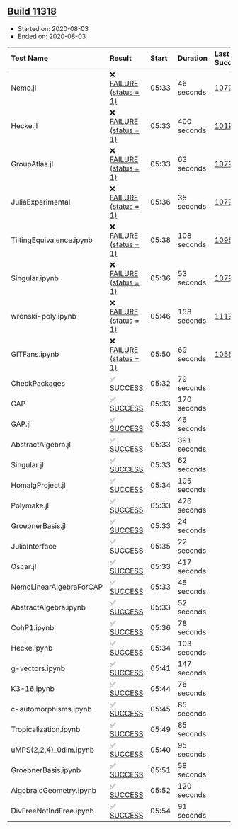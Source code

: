 ## [Build 11318](https://oscarci.mathematik.uni-kl.de/job/oscar/11318/)

* Started on: 2020-08-03
* Ended on: 2020-08-03

| Test Name    | Result | Start | Duration | Last Success | First Failure |
|:-------------|:-------|:------|:---------|:-------------|:--------------|
| Nemo.jl | ❌ [FAILURE (status = 1)](https://oscarci.mathematik.uni-kl.de/job/oscar/11318/artifact/logs/build-11318/Nemo.jl.log) | 05:33 | 46 seconds | [10790](https://oscarci.mathematik.uni-kl.de/job/oscar/10790/) | [10791](https://oscarci.mathematik.uni-kl.de/job/oscar/10791/) |
| Hecke.jl | ❌ [FAILURE (status = 1)](https://oscarci.mathematik.uni-kl.de/job/oscar/11318/artifact/logs/build-11318/Hecke.jl.log) | 05:33 | 400 seconds | [10197](https://oscarci.mathematik.uni-kl.de/job/oscar/10197/) | [10198](https://oscarci.mathematik.uni-kl.de/job/oscar/10198/) |
| GroupAtlas.jl | ❌ [FAILURE (status = 1)](https://oscarci.mathematik.uni-kl.de/job/oscar/11318/artifact/logs/build-11318/GroupAtlas.jl.log) | 05:33 | 63 seconds | [10790](https://oscarci.mathematik.uni-kl.de/job/oscar/10790/) | [10791](https://oscarci.mathematik.uni-kl.de/job/oscar/10791/) |
| JuliaExperimental | ❌ [FAILURE (status = 1)](https://oscarci.mathematik.uni-kl.de/job/oscar/11318/artifact/logs/build-11318/JuliaExperimental.log) | 05:36 | 35 seconds | [10790](https://oscarci.mathematik.uni-kl.de/job/oscar/10790/) | [10791](https://oscarci.mathematik.uni-kl.de/job/oscar/10791/) |
| TiltingEquivalence.ipynb | ❌ [FAILURE (status = 1)](https://oscarci.mathematik.uni-kl.de/job/oscar/11318/artifact/logs/build-11318/TiltingEquivalence.ipynb.log) | 05:38 | 108 seconds | [10962](https://oscarci.mathematik.uni-kl.de/job/oscar/10962/) | [10963](https://oscarci.mathematik.uni-kl.de/job/oscar/10963/) |
| Singular.ipynb | ❌ [FAILURE (status = 1)](https://oscarci.mathematik.uni-kl.de/job/oscar/11318/artifact/logs/build-11318/Singular.ipynb.log) | 05:36 | 53 seconds | [10790](https://oscarci.mathematik.uni-kl.de/job/oscar/10790/) | [10791](https://oscarci.mathematik.uni-kl.de/job/oscar/10791/) |
| wronski-poly.ipynb | ❌ [FAILURE (status = 1)](https://oscarci.mathematik.uni-kl.de/job/oscar/11318/artifact/logs/build-11318/wronski-poly.ipynb.log) | 05:46 | 158 seconds | [11192](https://oscarci.mathematik.uni-kl.de/job/oscar/11192/) | [11193](https://oscarci.mathematik.uni-kl.de/job/oscar/11193/) |
| GITFans.ipynb | ❌ [FAILURE (status = 1)](https://oscarci.mathematik.uni-kl.de/job/oscar/11318/artifact/logs/build-11318/GITFans.ipynb.log) | 05:50 | 69 seconds | [10566](https://oscarci.mathematik.uni-kl.de/job/oscar/10566/) | [10567](https://oscarci.mathematik.uni-kl.de/job/oscar/10567/) |
| CheckPackages | ✅ [SUCCESS](https://oscarci.mathematik.uni-kl.de/job/oscar/11318/artifact/logs/build-11318/CheckPackages.log) | 05:32 | 79 seconds |  |  |
| GAP | ✅ [SUCCESS](https://oscarci.mathematik.uni-kl.de/job/oscar/11318/artifact/logs/build-11318/GAP.log) | 05:33 | 170 seconds |  |  |
| GAP.jl | ✅ [SUCCESS](https://oscarci.mathematik.uni-kl.de/job/oscar/11318/artifact/logs/build-11318/GAP.jl.log) | 05:33 | 46 seconds |  |  |
| AbstractAlgebra.jl | ✅ [SUCCESS](https://oscarci.mathematik.uni-kl.de/job/oscar/11318/artifact/logs/build-11318/AbstractAlgebra.jl.log) | 05:33 | 391 seconds |  |  |
| Singular.jl | ✅ [SUCCESS](https://oscarci.mathematik.uni-kl.de/job/oscar/11318/artifact/logs/build-11318/Singular.jl.log) | 05:33 | 62 seconds |  |  |
| HomalgProject.jl | ✅ [SUCCESS](https://oscarci.mathematik.uni-kl.de/job/oscar/11318/artifact/logs/build-11318/HomalgProject.jl.log) | 05:34 | 105 seconds |  |  |
| Polymake.jl | ✅ [SUCCESS](https://oscarci.mathematik.uni-kl.de/job/oscar/11318/artifact/logs/build-11318/Polymake.jl.log) | 05:33 | 476 seconds |  |  |
| GroebnerBasis.jl | ✅ [SUCCESS](https://oscarci.mathematik.uni-kl.de/job/oscar/11318/artifact/logs/build-11318/GroebnerBasis.jl.log) | 05:33 | 24 seconds |  |  |
| JuliaInterface | ✅ [SUCCESS](https://oscarci.mathematik.uni-kl.de/job/oscar/11318/artifact/logs/build-11318/JuliaInterface.log) | 05:35 | 22 seconds |  |  |
| Oscar.jl | ✅ [SUCCESS](https://oscarci.mathematik.uni-kl.de/job/oscar/11318/artifact/logs/build-11318/Oscar.jl.log) | 05:33 | 417 seconds |  |  |
| NemoLinearAlgebraForCAP | ✅ [SUCCESS](https://oscarci.mathematik.uni-kl.de/job/oscar/11318/artifact/logs/build-11318/NemoLinearAlgebraForCAP.log) | 05:33 | 45 seconds |  |  |
| AbstractAlgebra.ipynb | ✅ [SUCCESS](https://oscarci.mathematik.uni-kl.de/job/oscar/11318/artifact/logs/build-11318/AbstractAlgebra.ipynb.log) | 05:33 | 52 seconds |  |  |
| CohP1.ipynb | ✅ [SUCCESS](https://oscarci.mathematik.uni-kl.de/job/oscar/11318/artifact/logs/build-11318/CohP1.ipynb.log) | 05:36 | 78 seconds |  |  |
| Hecke.ipynb | ✅ [SUCCESS](https://oscarci.mathematik.uni-kl.de/job/oscar/11318/artifact/logs/build-11318/Hecke.ipynb.log) | 05:34 | 103 seconds |  |  |
| g-vectors.ipynb | ✅ [SUCCESS](https://oscarci.mathematik.uni-kl.de/job/oscar/11318/artifact/logs/build-11318/g-vectors.ipynb.log) | 05:41 | 147 seconds |  |  |
| K3-16.ipynb | ✅ [SUCCESS](https://oscarci.mathematik.uni-kl.de/job/oscar/11318/artifact/logs/build-11318/K3-16.ipynb.log) | 05:44 | 76 seconds |  |  |
| c-automorphisms.ipynb | ✅ [SUCCESS](https://oscarci.mathematik.uni-kl.de/job/oscar/11318/artifact/logs/build-11318/c-automorphisms.ipynb.log) | 05:45 | 85 seconds |  |  |
| Tropicalization.ipynb | ✅ [SUCCESS](https://oscarci.mathematik.uni-kl.de/job/oscar/11318/artifact/logs/build-11318/Tropicalization.ipynb.log) | 05:49 | 85 seconds |  |  |
| uMPS(2,2,4)_0dim.ipynb | ✅ [SUCCESS](https://oscarci.mathematik.uni-kl.de/job/oscar/11318/artifact/logs/build-11318/uMPS-2-2-4-_0dim.ipynb.log) | 05:40 | 95 seconds |  |  |
| GroebnerBasis.ipynb | ✅ [SUCCESS](https://oscarci.mathematik.uni-kl.de/job/oscar/11318/artifact/logs/build-11318/GroebnerBasis.ipynb.log) | 05:51 | 58 seconds |  |  |
| AlgebraicGeometry.ipynb | ✅ [SUCCESS](https://oscarci.mathematik.uni-kl.de/job/oscar/11318/artifact/logs/build-11318/AlgebraicGeometry.ipynb.log) | 05:52 | 120 seconds |  |  |
| DivFreeNotIndFree.ipynb | ✅ [SUCCESS](https://oscarci.mathematik.uni-kl.de/job/oscar/11318/artifact/logs/build-11318/DivFreeNotIndFree.ipynb.log) | 05:54 | 91 seconds |  |  |
